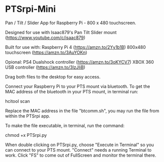 # PTSrpi-Mini
Pan / Tilt / Slider App for Raspberry Pi - 800 x 480 touchscreen.

Designed for use with Isaac879's Pan Tilt Slider mount (https://www.youtube.com/c/isaac879)

Built for use with:
Raspberry Pi 4 (https://amzn.to/2Yy1b1B)
800x480 touchscreen (https://amzn.to/3AuYOKn)

Opional:
PS4 Dualshock controller (https://amzn.to/3oKYCV7)
XBOX 360 USB controller (https://amzn.to/3lzJIiB)

Drag both files to the desktop for easy access.

Connect your Raspberry Pi to your PTS mount via bluetooth.
To get the MAC address of the bluetooth in your PTS mount, in terminal run:

hcitool scan

Replace the MAC address in the file "btcomm.sh", you may run the file from within the PTSrpi app.

To make the file executable, in terminal, run the command:

chmod +x PTSrpi.py

When double clicking on PTSrpi.py, choose "Execute in Terminal" so you can connect to your PTS mount. "Connect" needs a running Terminal to work.
Click "FS" to come out of FullScreen and monitor the terminal there.
